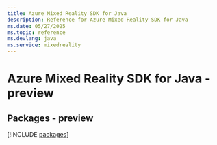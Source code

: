 ```yaml
---
title: Azure Mixed Reality SDK for Java
description: Reference for Azure Mixed Reality SDK for Java
ms.date: 05/27/2025
ms.topic: reference
ms.devlang: java
ms.service: mixedreality
---
```

# Azure Mixed Reality SDK for Java - preview
## Packages - preview
[!INCLUDE [packages](mixed-reality-index.md)]
